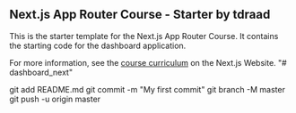 ## Next.js App Router Course - Starter by tdraad

This is the starter template for the Next.js App Router Course. It contains the starting code for the dashboard application.

For more information, see the [course curriculum](https://nextjs.org/learn) on the Next.js Website.
"# dashboard_next" 


git add README.md
git commit -m "My first commit"
git branch -M master
git push -u origin master